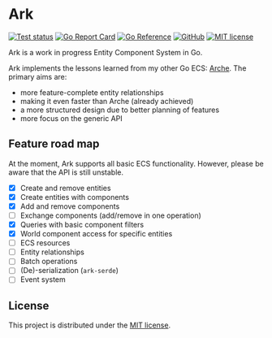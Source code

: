 # Ark

[![Test status](https://img.shields.io/github/actions/workflow/status/mlange-42/ark/tests.yml?branch=main&label=Tests&logo=github)](https://github.com/mlange-42/ark/actions/workflows/tests.yml)
[![Go Report Card](https://goreportcard.com/badge/github.com/mlange-42/ark)](https://goreportcard.com/report/github.com/mlange-42/ark)
[![Go Reference](https://img.shields.io/badge/reference-%23007D9C?logo=go&logoColor=white&labelColor=gray)](https://pkg.go.dev/github.com/mlange-42/ark)
[![GitHub](https://img.shields.io/badge/github-repo-blue?logo=github)](https://github.com/mlange-42/ark)
[![MIT license](https://img.shields.io/badge/MIT-brightgreen?label=license)](https://github.com/mlange-42/ark/blob/main/LICENSE)

Ark is a work in progress Entity Component System in Go.

Ark implements the lessons learned from my other Go ECS: [Arche](https://github.com/mlange-42/arche).
The primary aims are:

- more feature-complete entity relationships
- making it even faster than Arche (already achieved)
- a more structured design due to better planning of features
- more focus on the generic API

## Feature road map

At the moment, Ark supports all basic ECS functionality.
However, please be aware that the API is still unstable.

- [x] Create and remove entities
- [x] Create entities with components
- [x] Add and remove components
- [ ] Exchange components (add/remove in one operation)
- [x] Queries with basic component filters
- [x] World component access for specific entities
- [ ] ECS resources
- [ ] Entity relationships
- [ ] Batch operations
- [ ] (De)-serialization (`ark-serde`)
- [ ] Event system

## License

This project is distributed under the [MIT license](./LICENSE).
